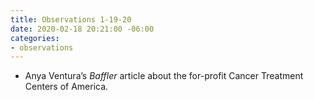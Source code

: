 ```yaml
---
title: Observations 1-19-20
date: 2020-02-18 20:21:00 -06:00
categories:
- observations
---
```


- Anya Ventura’s *Baffler* article about the for-profit Cancer Treatment Centers of America.